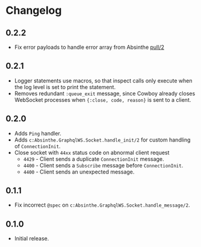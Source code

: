 # Changelog

## 0.2.2

- Fix error payloads to handle error array from Absinthe [pull/2](https://github.com/geometerio/absinthe_graphql_ws/pull/2)

## 0.2.1

- Logger statements use macros, so that inspect calls only execute when the log level is set
  to print the statement.
- Removes redundant `:queue_exit` message, since Cowboy already closes WebSocket processes when
 `{:close, code, reason}` is sent to a client.


## 0.2.0

- Adds `Ping` handler.
- Adds `c:Absinthe.GraphqlWS.Socket.handle_init/2` for custom handling of `ConnectionInit`.
- Close socket with `44xx` status code on abnormal client request
  - `4429` - Client sends a duplicate `ConnectionInit` message.
  - `4400` - Client sends a `Subscribe` message before `ConnectionInit`.
  - `4400` - Client sends an unexpected message.


## 0.1.1

- Fix incorrect `@spec` on `c:Absinthe.GraphqlWS.Socket.handle_message/2`.


## 0.1.0

- Initial release.
